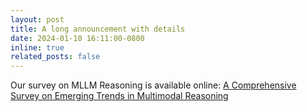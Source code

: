 ```yaml
---
layout: post
title: A long announcement with details
date: 2024-01-10 16:11:00-0800
inline: true
related_posts: false
---
```

Our survey on MLLM Reasoning is available online: [A Comprehensive Survey on Emerging Trends in Multimodal Reasoning](https://huggingface.co/papers/2401.06805)
